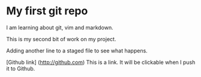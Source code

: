 # My first git repo

I am learning about git, vim and markdown.

This is my second bit of work on my project.

Adding another line to a staged file to see what happens.

[Github link] (http://github.com) This is a link. It will be clickable when I push it to Github.
